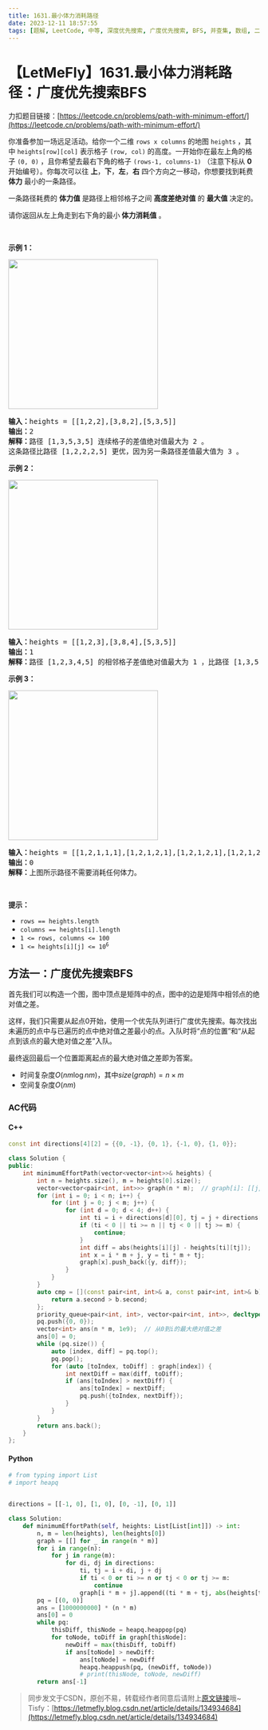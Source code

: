 ```yaml
---
title: 1631.最小体力消耗路径
date: 2023-12-11 18:57:55
tags: [题解, LeetCode, 中等, 深度优先搜索, 广度优先搜索, BFS, 并查集, 数组, 二分查找, 矩阵, 堆（优先队列）]
---
```


# 【LetMeFly】1631.最小体力消耗路径：广度优先搜索BFS

力扣题目链接：[https://leetcode.cn/problems/path-with-minimum-effort/](https://leetcode.cn/problems/path-with-minimum-effort/)

<p>你准备参加一场远足活动。给你一个二维 <code>rows x columns</code> 的地图 <code>heights</code> ，其中 <code>heights[row][col]</code> 表示格子 <code>(row, col)</code> 的高度。一开始你在最左上角的格子 <code>(0, 0)</code> ，且你希望去最右下角的格子 <code>(rows-1, columns-1)</code> （注意下标从 <strong>0</strong> 开始编号）。你每次可以往 <strong>上</strong>，<strong>下</strong>，<strong>左</strong>，<strong>右</strong> 四个方向之一移动，你想要找到耗费 <strong>体力</strong> 最小的一条路径。</p>

<p>一条路径耗费的 <strong>体力值</strong> 是路径上相邻格子之间 <strong>高度差绝对值</strong> 的 <strong>最大值</strong> 决定的。</p>

<p>请你返回从左上角走到右下角的最小<strong> 体力消耗值</strong> 。</p>

<p> </p>

<p><strong>示例 1：</strong></p>

<p><img alt="" src="https://assets.leetcode-cn.com/aliyun-lc-upload/uploads/2020/10/25/ex1.png" style="width: 300px; height: 300px;" /></p>

<pre>
<b>输入：</b>heights = [[1,2,2],[3,8,2],[5,3,5]]
<b>输出：</b>2
<b>解释：</b>路径 [1,3,5,3,5] 连续格子的差值绝对值最大为 2 。
这条路径比路径 [1,2,2,2,5] 更优，因为另一条路径差值最大值为 3 。
</pre>

<p><strong>示例 2：</strong></p>

<p><img alt="" src="https://assets.leetcode-cn.com/aliyun-lc-upload/uploads/2020/10/25/ex2.png" style="width: 300px; height: 300px;" /></p>

<pre>
<b>输入：</b>heights = [[1,2,3],[3,8,4],[5,3,5]]
<b>输出：</b>1
<b>解释：</b>路径 [1,2,3,4,5] 的相邻格子差值绝对值最大为 1 ，比路径 [1,3,5,3,5] 更优。
</pre>

<p><strong>示例 3：</strong></p>
<img alt="" src="https://assets.leetcode-cn.com/aliyun-lc-upload/uploads/2020/10/25/ex3.png" style="width: 300px; height: 300px;" />
<pre>
<b>输入：</b>heights = [[1,2,1,1,1],[1,2,1,2,1],[1,2,1,2,1],[1,2,1,2,1],[1,1,1,2,1]]
<b>输出：</b>0
<b>解释：</b>上图所示路径不需要消耗任何体力。
</pre>

<p> </p>

<p><strong>提示：</strong></p>

<ul>
	<li><code>rows == heights.length</code></li>
	<li><code>columns == heights[i].length</code></li>
	<li><code>1 <= rows, columns <= 100</code></li>
	<li><code>1 <= heights[i][j] <= 10<sup>6</sup></code></li>
</ul>


    
## 方法一：广度优先搜索BFS

首先我们可以构造一个图，图中顶点是矩阵中的点，图中的边是矩阵中相邻点的绝对值之差。

这样，我们只需要从起点0开始，使用一个优先队列进行广度优先搜索。每次找出未遍历的点中与已遍历的点中绝对值之差最小的点。入队时将“点的位置”和“从起点到该点的最大绝对值之差”入队。

最终返回最后一个位置距离起点的最大绝对值之差即为答案。

+ 时间复杂度$O(nm\log nm)$，其中$size(graph)=n\times m$
+ 空间复杂度$O(nm)$

### AC代码

#### C++

```cpp
const int directions[4][2] = {{0, -1}, {0, 1}, {-1, 0}, {1, 0}};

class Solution {
public:
    int minimumEffortPath(vector<vector<int>>& heights) {
        int n = heights.size(), m = heights[0].size();
        vector<vector<pair<int, int>>> graph(n * m);  // graph[i]: [[j, 5], [k, 3]]
        for (int i = 0; i < n; i++) {
            for (int j = 0; j < m; j++) {
                for (int d = 0; d < 4; d++) {
                    int ti = i + directions[d][0], tj = j + directions[d][1];
                    if (ti < 0 || ti >= n || tj < 0 || tj >= m) {
                        continue;
                    }
                    int diff = abs(heights[i][j] - heights[ti][tj]);
                    int x = i * m + j, y = ti * m + tj;
                    graph[x].push_back({y, diff});
                }
            }
        }
        auto cmp = [](const pair<int, int>& a, const pair<int, int>& b) {
            return a.second > b.second;
        };
        priority_queue<pair<int, int>, vector<pair<int, int>>, decltype(cmp)> pq(cmp);
        pq.push({0, 0});
        vector<int> ans(n * m, 1e9);  // 从0到i的最大绝对值之差
        ans[0] = 0;
        while (pq.size()) {
            auto [index, diff] = pq.top();
            pq.pop();
            for (auto [toIndex, toDiff] : graph[index]) {
                int nextDiff = max(diff, toDiff);
                if (ans[toIndex] > nextDiff) {
                    ans[toIndex] = nextDiff;
                    pq.push({toIndex, nextDiff});
                }
            }
        }
        return ans.back();
    }
};
```

#### Python

```python
# from typing import List
# import heapq


directions = [[-1, 0], [1, 0], [0, -1], [0, 1]]

class Solution:
    def minimumEffortPath(self, heights: List[List[int]]) -> int:
        n, m = len(heights), len(heights[0])
        graph = [[] for _ in range(n * m)]
        for i in range(n):
            for j in range(m):
                for di, dj in directions:
                    ti, tj = i + di, j + dj
                    if ti < 0 or ti >= n or tj < 0 or tj >= m:
                        continue
                    graph[i * m + j].append((ti * m + tj, abs(heights[ti][tj] - heights[i][j])))
        pq = [(0, 0)]
        ans = [1000000000] * (n * m)
        ans[0] = 0
        while pq:
            thisDiff, thisNode = heapq.heappop(pq)
            for toNode, toDiff in graph[thisNode]:
                newDiff = max(thisDiff, toDiff)
                if ans[toNode] > newDiff:
                    ans[toNode] = newDiff
                    heapq.heappush(pq, (newDiff, toNode))
                    # print(thisNode, toNode, newDiff)
        return ans[-1]
```

> 同步发文于CSDN，原创不易，转载经作者同意后请附上[原文链接](https://blog.letmefly.xyz/2023/12/11/LeetCode%201631.%E6%9C%80%E5%B0%8F%E4%BD%93%E5%8A%9B%E6%B6%88%E8%80%97%E8%B7%AF%E5%BE%84/)哦~
> Tisfy：[https://letmefly.blog.csdn.net/article/details/134934684](https://letmefly.blog.csdn.net/article/details/134934684)
